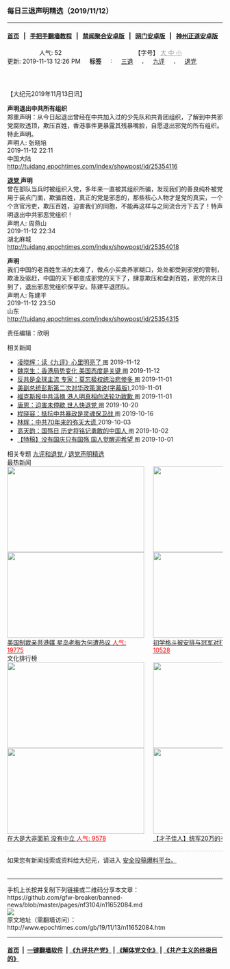### 每日三退声明精选（2019/11/12）
------------------------

#### [首页](https://github.com/gfw-breaker/banned-news/blob/master/README.md) &nbsp;&nbsp;|&nbsp;&nbsp; [手把手翻墙教程](https://github.com/gfw-breaker/guides/wiki) &nbsp;&nbsp;|&nbsp;&nbsp; [禁闻聚合安卓版](https://github.com/gfw-breaker/bn-android) &nbsp;&nbsp;|&nbsp;&nbsp; [网门安卓版](https://github.com/oGate2/oGate) &nbsp;&nbsp;|&nbsp;&nbsp; [神州正道安卓版](https://github.com/SzzdOgate/update) 



<div class="column" id="artbody" itemprop="articleBody">
 <header role="heading">
  <div class="large-12 medium-12 small-12 columns articleBodyTopBar" id="topbar">
   <div class="large-9 medium-9 small-12 column" id="v2015_share">
    <a class="facebook-round icons" href="https://www.facebook.com/sharer/sharer.php?u=http://www.epochtimes.com/gb/19/11/13/n11652084.htm" target="_blank">
    </a>
    <a class="twitter-round icons" href="https://twitter.com/intent/tweet?text=%E6%AF%8F%E6%97%A5%E4%B8%89%E9%80%80%E8%81%B2%E6%98%8E%E7%B2%BE%E9%81%B8%EF%BC%882019%2F11%2F12%EF%BC%89&amp;via=dajiyuan&amp;url=http://www.epochtimes.com/gb/19/11/13/n11652084.htm" target="_blank">
    </a>
    <a class="email-round icons" displaytext="Email" href="mailto:?subject=%E6%AF%8F%E6%97%A5%E4%B8%89%E9%80%80%E8%81%B2%E6%98%8E%E7%B2%BE%E9%81%B8%EF%BC%882019%2F11%2F12%EF%BC%89&amp;body=%E6%AF%8F%E6%97%A5%E4%B8%89%E9%80%80%E8%81%B2%E6%98%8E%E7%B2%BE%E9%81%B8%EF%BC%882019%2F11%2F12%EF%BC%89%20http://www.epochtimes.com/gb/19/11/13/n11652084.htm" target="_top">
    </a>
    <span class="stButton">
     <span class="stLarge">
      <a class="djy-fonts icons" href="http://www.epochtimes.com/b5/19/11/13/n11652084.htm">
      </a>
     </span>
    </span>
    <span class="stButton">
     <span class="stLarge">
      <a class="story_function djy-print icons" href="#Print" onclick="window.print(); return false;" rel="nofollow" target="_blank">
      </a>
     </span>
    </span>
    <span class="stButton">
     <span class="pageview">
      人气: 52
     </span>
    </span>
   </div>
   <div class="large-3 medium-3 small-12 column">
    【字号】
    <a href="#" onclick="changeArticleFont('b');return false;" style="color: rgb(153, 153, 153);">
     大
    </a>
    <a href="#" onclick="changeArticleFont('m');return false;" style="color: rgb(153, 153, 153);">
     中
    </a>
    <a class="textLink" href="#" onclick="changeArticleFont('s');return false;" style="color: rgb(153, 153, 153);">
     小
    </a>
   </div>
   <div class="clear">
   </div>
  </div>
  <div class="mbottom10 large-12 medium-12 small-12 columns">
   <time datetime="2019-11-13T12:26:00+08:00">
    更新: 2019-11-13 12:26 PM
   </time>
   <span style="font-weight: bold;">
    标签
   </span>
   :
   <span style="display: none;">
    tags:
   </span>
   <a href="http://www.epochtimes.com/gb/tag/%E4%B8%89%E9%80%80.html" rel="tag">
    三退
   </a>
   ,
   <a href="http://www.epochtimes.com/gb/tag/%E4%B9%9D%E8%AF%84.html" rel="tag">
    九评
   </a>
   ,
   <a href="http://www.epochtimes.com/gb/tag/%E9%80%80%E5%85%9A.html" rel="tag">
    退党
   </a>
  </div>
 </header>
 <!-- article content begin -->
 <p>
  【大纪元2019年11月13日讯】
 </p>
 <p>
  <strong>
   声明退出中共所有组织
  </strong>
  <br/>
  郑重声明：从今日起退出曾经在中共加入过的少先队和共青团组织，了解到中共邪党腐败透顶，欺压百姓，香港事件更暴露其残暴嘴脸，自愿退出邪党的所有组织。特此声明。
  <br/>
  声明人: 张晓培
  <br/>
  2019-11-12 22:11
  <br/>
  中国大陆
  <br/>
  <a href="http://tuidang.epochtimes.com/index/showpost/id/25354116">
   http://tuidang.epochtimes.com/index/showpost/id/25354116
  </a>
 </p>
 <p>
  <strong>
   <a href="http://www.epochtimes.com/gb/tag/%E9%80%80%E5%85%9A.html">
    退党
   </a>
   声明
  </strong>
  <br/>
  曾在部队当兵时被组织入党，多年来一直被其组织所骗，发现我们的善良纯朴被党用于装点门面，欺骗百姓，真正的党是邪恶的，那些核心人物才是党的真实，一个个贪官污吏，欺压百姓，迫害我们的同胞，不能再这样与之同流合污下去了！特声明退出中共邪恶党组织！
  <br/>
  声明人: 周燕山
  <br/>
  2019-11-12 22:34
  <br/>
  湖北麻城
  <br/>
  <a href="http://tuidang.epochtimes.com/index/showpost/id/25354018">
   http://tuidang.epochtimes.com/index/showpost/id/25354018
  </a>
 </p>
 <p>
  <strong>
   声明
  </strong>
  <br/>
  我们中国的老百姓生活的太难了，做点小买卖养家糊口，处处都受到邪党的管制，欺凌及驱赶，中国的天下都变成邪党的天下了，肆意欺压和盘剥百姓，邪党的末日到了，退出邪恶党组织保平安。陈建平退团队。
  <br/>
  声明人: 陈建平
  <br/>
  2019-11-12 23:50
  <br/>
  山东
  <br/>
  <a href="http://tuidang.epochtimes.com/index/showpost/id/25354315">
   http://tuidang.epochtimes.com/index/showpost/id/25354315
  </a>
 </p>
 <p>
  责任编辑：欣明
 </p>
 <!-- article content end -->
 <div id="below_article_ad">
  <div id="below_article_ad_inner">
  </div>
 </div>
 <aside role="complementary">
  <div class="large-12 medium-12 column" id="related">
   <div class="related-news">
    相关新闻
    <span class="triangle">
    </span>
   </div>
   <div class="related-list">
    <ul class="related-posts">
     <li>
      <span>
       <a href="http://www.epochtimes.com/gb/19/11/12/n11649652.htm">
       </a>
      </span>
      <span class="dot1 icons">
       <a href="http://www.epochtimes.com/gb/19/11/12/n11649652.htm">
       </a>
      </span>
      <span class="post-title">
       <a href="http://www.epochtimes.com/gb/19/11/12/n11649652.htm">
        凌晓辉：读《九评》心里明亮了
       </a>
       <font class="tu" style="font-size:13px;">
        图
       </font>
       <span class="post-date">
        2019-11-12
       </span>
      </span>
     </li>
     <li>
      <span>
       <a href="http://www.epochtimes.com/gb/19/11/11/n11646423.htm">
       </a>
      </span>
      <span class="dot2 icons">
       <a href="http://www.epochtimes.com/gb/19/11/11/n11646423.htm">
       </a>
      </span>
      <span class="post-title">
       <a href="http://www.epochtimes.com/gb/19/11/11/n11646423.htm">
        魏京生：香港局势变化 美国态度是关键
       </a>
       <font class="tu" style="font-size:13px;">
        图
       </font>
       <span class="post-date">
        2019-11-12
       </span>
      </span>
     </li>
     <li>
      <span>
       <a href="http://www.epochtimes.com/gb/19/11/1/n11627179.htm">
       </a>
      </span>
      <span class="dot3 icons">
       <a href="http://www.epochtimes.com/gb/19/11/1/n11627179.htm">
       </a>
      </span>
      <span class="post-title">
       <a href="http://www.epochtimes.com/gb/19/11/1/n11627179.htm">
        反共是全球主流 专家：莫忘极权统治悲惨多
       </a>
       <font class="tu" style="font-size:13px;">
        图
       </font>
       <span class="post-date">
        2019-11-01
       </span>
      </span>
     </li>
     <li>
      <span>
       <a href="http://www.epochtimes.com/gb/19/11/1/n11626254.htm">
       </a>
      </span>
      <span class="dot4 icons">
       <a href="http://www.epochtimes.com/gb/19/11/1/n11626254.htm">
       </a>
      </span>
      <span class="post-title">
       <a href="http://www.epochtimes.com/gb/19/11/1/n11626254.htm">
        美副总统彭斯第二次对华政策演说(字幕版)
       </a>
       <span class="title_video">
       </span>
       <span class="post-date">
        2019-11-01
       </span>
      </span>
     </li>
     <li>
      <span>
       <a href="http://www.epochtimes.com/gb/19/10/31/n11625746.htm">
       </a>
      </span>
      <span class="dot5 icons">
       <a href="http://www.epochtimes.com/gb/19/10/31/n11625746.htm">
       </a>
      </span>
      <span class="post-title">
       <a href="http://www.epochtimes.com/gb/19/10/31/n11625746.htm">
        福克斯报中共活摘 港人明真相向法轮功致歉
       </a>
       <font class="tu" style="font-size:13px;">
        图
       </font>
       <span class="post-date">
        2019-11-01
       </span>
      </span>
     </li>
     <li>
      <span>
       <a href="http://www.epochtimes.com/gb/19/10/19/n11599540.htm">
       </a>
      </span>
      <span class="dot6 icons">
       <a href="http://www.epochtimes.com/gb/19/10/19/n11599540.htm">
       </a>
      </span>
      <span class="post-title">
       <a href="http://www.epochtimes.com/gb/19/10/19/n11599540.htm">
        唐恩：迫害未停歇 世人快退党
       </a>
       <font class="tu" style="font-size:13px;">
        图
       </font>
       <span class="post-date">
        2019-10-20
       </span>
      </span>
     </li>
     <li>
      <span>
       <a href="http://www.epochtimes.com/gb/19/10/16/n11591642.htm">
       </a>
      </span>
      <span class="dot0 icons">
       <a href="http://www.epochtimes.com/gb/19/10/16/n11591642.htm">
       </a>
      </span>
      <span class="post-title">
       <a href="http://www.epochtimes.com/gb/19/10/16/n11591642.htm">
        程晓容：抵抗中共暴政是灵魂保卫战
       </a>
       <font class="tu" style="font-size:13px;">
        图
       </font>
       <span class="post-date">
        2019-10-16
       </span>
      </span>
     </li>
     <li>
      <span>
       <a href="http://www.epochtimes.com/gb/19/10/2/n11563735.htm">
       </a>
      </span>
      <span class="dot1 icons">
       <a href="http://www.epochtimes.com/gb/19/10/2/n11563735.htm">
       </a>
      </span>
      <span class="post-title">
       <a href="http://www.epochtimes.com/gb/19/10/2/n11563735.htm">
        林辉：中共70年来的弥天大谎
       </a>
       <span class="post-date">
        2019-10-03
       </span>
      </span>
     </li>
     <li>
      <span>
       <a href="http://www.epochtimes.com/gb/19/10/1/n11559362.htm">
       </a>
      </span>
      <span class="dot2 icons">
       <a href="http://www.epochtimes.com/gb/19/10/1/n11559362.htm">
       </a>
      </span>
      <span class="post-title">
       <a href="http://www.epochtimes.com/gb/19/10/1/n11559362.htm">
        高天韵：国殇日 历史将铭记勇敢的中国人
       </a>
       <font class="tu" style="font-size:13px;">
        图
       </font>
       <span class="post-date">
        2019-10-02
       </span>
      </span>
     </li>
     <li>
      <span>
       <a href="http://www.epochtimes.com/gb/19/9/27/n11549354.htm">
       </a>
      </span>
      <span class="dot3 icons">
       <a href="http://www.epochtimes.com/gb/19/9/27/n11549354.htm">
       </a>
      </span>
      <span class="post-title">
       <a href="http://www.epochtimes.com/gb/19/9/27/n11549354.htm">
        【特稿】没有国庆只有国殇 国人觉醒迎希望
       </a>
       <font class="tu" style="font-size:13px;">
        图
       </font>
       <span class="post-date">
        2019-10-01
       </span>
      </span>
     </li>
    </ul>
   </div>
  </div>
  <div class="mbottom10 mtop10 large-12 medium-12 small-12 left" id="relatedFocus">
   <span>
    相关专题
   </span>
   <a href="http://www.epochtimes.com/gb/nf3046.htm" rel="tag">
    九评和退党
   </a>
   /
   <a href="http://www.epochtimes.com/gb/nf3104.htm" rel="tag">
    退党声明精选
   </a>
  </div>
  <div class="article_bottom column" id="v2015_content_bottom">
   <div class="block-wrap">
    <div class="box_header boxTitle">
     最热新闻
    </div>
    <div class="border large-12 medium-12 small-12 columns">
     <div class="large-12 medium-12 small-12 columns">
      <div class="large-6 medium-6 small-6 left imagepost">
       <a href="http://www.epochtimes.com/gb/19/12/10/n11714459.htm" title="美国制裁亲共港媒 星岛老板为何遭热议">
        <img alt="" class="lazy attachment-djy_320_200 size-djy_320_200 wp-post-image" data-src="http://i.epochtimes.com/assets/uploads/2019/12/1912010333182188-320x200.jpg" height="200" src="/assets/themes/djy/images/white.png" width="320">
         <noscript>
          <img alt="" class="attachment-djy_320_200 size-djy_320_200 wp-post-image" height="200" src="http://i.epochtimes.com/assets/uploads/2019/12/1912010333182188-320x200.jpg" width="320"/>
         </noscript>
         <div>
          美国制裁亲共港媒 星岛老板为何遭热议
          <font color="red">
           人气: 19775
          </font>
         </div>
        </img>
       </a>
      </div>
      <div class="large-6 medium-6 small-6 left imagepost">
       <a href="http://www.epochtimes.com/gb/19/12/11/n11716774.htm" title="初学格斗被安排与冠军对打 大学生被踢命危">
        <img alt="" class="lazy attachment-djy_320_200 size-djy_320_200 wp-post-image" data-src="http://i.epochtimes.com/assets/uploads/2019/12/Untitled-2-320x200.gif" height="200" src="/assets/themes/djy/images/white.png" width="320">
         <noscript>
          <img alt="" class="attachment-djy_320_200 size-djy_320_200 wp-post-image" height="200" src="http://i.epochtimes.com/assets/uploads/2019/12/Untitled-2-320x200.gif" width="320"/>
         </noscript>
         <div>
          初学格斗被安排与冠军对打 大学生被踢命危
          <font color="red">
           人气: 10528
          </font>
         </div>
        </img>
       </a>
      </div>
     </div>
     <div class="large-12 medium-12 small-12 columns">
      <div class="large-6 medium-6 small-6 left imagepost">
       <a href="http://www.epochtimes.com/gb/19/12/9/n11711264.htm" title="中共态度反复 任正非家族形象快速崩溃">
        <img alt="" class="lazy attachment-djy_320_200 size-djy_320_200 wp-post-image" data-src="http://i.epochtimes.com/assets/uploads/2019/12/019-12-05.08-320x200.jpg" height="200" src="/assets/themes/djy/images/white.png" width="320">
         <noscript>
          <img alt="" class="attachment-djy_320_200 size-djy_320_200 wp-post-image" height="200" src="http://i.epochtimes.com/assets/uploads/2019/12/019-12-05.08-320x200.jpg" width="320"/>
         </noscript>
         <div>
          中共态度反复 任正非家族形象快速崩溃
          <font color="red">
           人气: 10142
          </font>
         </div>
        </img>
       </a>
      </div>
      <div class="large-6 medium-6 small-6 left imagepost">
       <a href="http://www.epochtimes.com/gb/19/12/11/n11716613.htm" title="美前官员：中共陷困境 川普不需要贸易协议">
        <img alt="" class="lazy attachment-djy_320_200 size-djy_320_200 wp-post-image" data-src="http://i.epochtimes.com/assets/uploads/2019/12/GettyImages-1180494134-1-320x200.jpg" height="200" src="/assets/themes/djy/images/white.png" width="320"/>
        <noscript>
         <img alt="" class="attachment-djy_320_200 size-djy_320_200 wp-post-image" height="200" src="http://i.epochtimes.com/assets/uploads/2019/12/GettyImages-1180494134-1-320x200.jpg" width="320"/>
        </noscript>
        <div>
         美前官员：中共陷困境 川普不需要贸易协议
         <font color="red">
          人气: 9526
         </font>
        </div>
       </a>
      </div>
     </div>
     <div class="large-12 medium-12 small-12 columns">
     </div>
    </div>
   </div>
   <div class="block-wrap">
    <div class="box_header boxTitle">
     文化排行榜
    </div>
    <div class="border large-12 medium-12 small-12 columns">
     <div class="large-12 medium-12 small-12 columns">
      <div class="large-6 medium-6 small-6 left imagepost">
       <a href="http://www.epochtimes.com/gb/19/11/26/n11682462.htm" title="在大是大非面前 没有中立">
        <span style="height: 200px">
         <img alt="" class="lazy attachment-djy_320_200 size-djy_320_200 wp-post-image" data-src="http://i.epochtimes.com/assets/uploads/2016/01/1601160748421695-320x200.jpg" height="200" src="/assets/themes/djy/images/white.png" width="320"/>
         <noscript>
          <img alt="" class="attachment-djy_320_200 size-djy_320_200 wp-post-image" height="200" src="http://i.epochtimes.com/assets/uploads/2016/01/1601160748421695-320x200.jpg" width="320"/>
         </noscript>
        </span>
        <div>
         在大是大非面前 没有中立
         <font color="red">
          人气: 9578
         </font>
        </div>
       </a>
      </div>
      <div class="large-6 medium-6 small-6 left imagepost">
       <a href="http://www.epochtimes.com/gb/19/12/1/n11693541.htm" title="【才子佳人】统军20万的书法家颜真卿">
        <span style="height: 200px">
         <img alt="" class="lazy attachment-djy_320_200 size-djy_320_200 wp-post-image" data-src="http://i.epochtimes.com/assets/uploads/2011/06/9d812b14f5e6443d96a110d902d1714c-320x200.jpg" height="200" src="/assets/themes/djy/images/white.png" width="320"/>
         <noscript>
          <img alt="" class="attachment-djy_320_200 size-djy_320_200 wp-post-image" height="200" src="http://i.epochtimes.com/assets/uploads/2011/06/9d812b14f5e6443d96a110d902d1714c-320x200.jpg" width="320"/>
         </noscript>
        </span>
        <div>
         【才子佳人】统军20万的书法家颜真卿
         <font color="red">
          人气: 3320
         </font>
        </div>
       </a>
      </div>
     </div>
     <div class="large-12 medium-12 small-12 columns">
      <div class="large-6 medium-6 small-6 left imagepost">
       <a href="http://www.epochtimes.com/gb/19/11/29/n11690587.htm" title="轮回中“我是谁”？前世为僧 今生为官">
        <span style="height: 200px">
         <img alt="" class="lazy attachment-djy_320_200 size-djy_320_200 wp-post-image" data-src="http://i.epochtimes.com/assets/uploads/2019/12/1901091505412483-320x200.jpg" height="200" src="/assets/themes/djy/images/white.png" width="320"/>
         <noscript>
          <img alt="" class="attachment-djy_320_200 size-djy_320_200 wp-post-image" height="200" src="http://i.epochtimes.com/assets/uploads/2019/12/1901091505412483-320x200.jpg" width="320"/>
         </noscript>
        </span>
        <div>
         轮回中“我是谁”？前世为僧 今生为官
         <font color="red">
          人气: 2696
         </font>
        </div>
       </a>
      </div>
      <div class="large-6 medium-6 small-6 left imagepost">
       <a href="http://www.epochtimes.com/gb/19/12/5/n11703454.htm" title="【三国英雄】之六：曹操如何绝地逢生">
        <span style="height: 200px">
         <img alt="" class="lazy attachment-djy_320_200 size-djy_320_200 wp-post-image" data-src="http://i.epochtimes.com/assets/uploads/2019/12/fcd477152def1d25eddbe2860078af63-320x200.jpg" height="200" src="/assets/themes/djy/images/white.png" width="320"/>
         <noscript>
          <img alt="" class="attachment-djy_320_200 size-djy_320_200 wp-post-image" height="200" src="http://i.epochtimes.com/assets/uploads/2019/12/fcd477152def1d25eddbe2860078af63-320x200.jpg" width="320"/>
         </noscript>
        </span>
        <div>
         【三国英雄】之六：曹操如何绝地逢生
         <font color="red">
          人气: 2173
         </font>
        </div>
       </a>
      </div>
     </div>
     <div class="large-12 medium-12 small-12 columns">
     </div>
    </div>
   </div>
   <div class="large-12 medium-12 small-12 column" style="margin: 20px 0; border-top: 1px dashed #ccc; padding-top: 10px;">
    <div id="baoliao_box">
     如果您有新闻线索或资料给大纪元，请进入
     <a class="tougaolink" href="https://tougao.epochtimes.com/tougao.php" target="_blank">
      安全投稿爆料平台。
     </a>
    </div>
   </div>
  </div>
 </aside>
</div>

<hr/>
手机上长按并复制下列链接或二维码分享本文章：<br/>
https://github.com/gfw-breaker/banned-news/blob/master/pages/nf3104/n11652084.md <br/>
<a href='https://github.com/gfw-breaker/banned-news/blob/master/pages/nf3104/n11652084.md'><img src='https://github.com/gfw-breaker/banned-news/blob/master/pages/nf3104/n11652084.md.png'/></a> <br/>
原文地址（需翻墙访问）：http://www.epochtimes.com/gb/19/11/13/n11652084.htm


------------------------
#### [首页](https://github.com/gfw-breaker/banned-news/blob/master/README.md) &nbsp;|&nbsp; [一键翻墙软件](https://github.com/gfw-breaker/nogfw/blob/master/README.md) &nbsp;| [《九评共产党》](https://github.com/gfw-breaker/9ping.md/blob/master/README.md#九评之一评共产党是什么) | [《解体党文化》](https://github.com/gfw-breaker/jtdwh.md/blob/master/README.md) | [《共产主义的终极目的》](https://github.com/gfw-breaker/gczydzjmd.md/blob/master/README.md)


<img src='http://gfw-breaker.win/banned-news/pages/nf3104/n11652084.md' width='0px' height='0px'/>